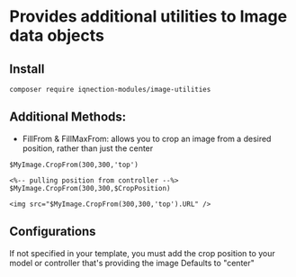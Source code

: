 # Provides additional utilities to Image data objects

## Install

```
composer require iqnection-modules/image-utilities
```

## Additional Methods:
- FillFrom & FillMaxFrom: allows you to crop an image from a desired position, rather than just the center

```
$MyImage.CropFrom(300,300,'top')

<%-- pulling position from controller --%>
$MyImage.CropFrom(300,300,$CropPosition)

<img src="$MyImage.CropFrom(300,300,'top').URL" />
```



## Configurations
If not specified in your template, you must add the crop position to your model or controller that's providing the image
Defaults to "center"
